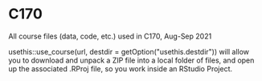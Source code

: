 # C170
All course files (data, code, etc.) used in C170, Aug-Sep 2021  

usethis::use_course(url, destdir = getOption("usethis.destdir")) will allow you to download and unpack a ZIP file into a local folder of files, and open up the associated .RProj file, so you work inside an RStudio Project.
